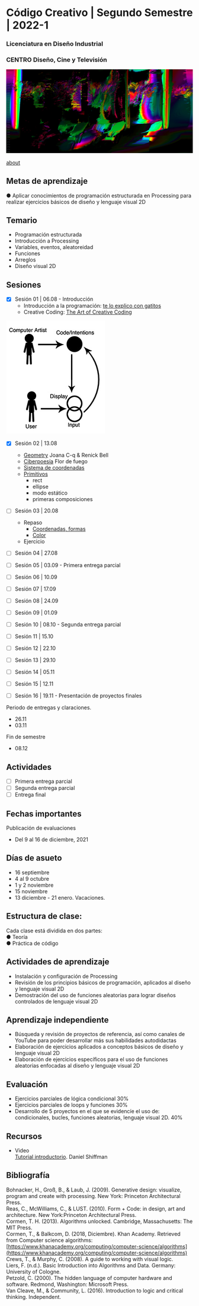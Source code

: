 # Código Creativo | Segundo Semestre | 2022-1
### __Licenciatura en Diseño Industrial__  
### __CENTRO Diseño, Cine y Televisión__  

![portada](https://github.com/MarianneTeixido/CC22-1DI-2/blob/main/img/01.png)

[about](https://marianneteixido.github.io/index.html#inicio)

## Metas de aprendizaje

● Aplicar conocimientos de programación estructurada en Processing para realizar ejercicios básicos de diseño y lenguaje visual 2D


## Temario

- Programación estructurada
- Introducción a Processing
- Variables, eventos, aleatoreidad
- Funciones
- Arreglos
- Diseño visual 2D 


## Sesiones 

- [X] Sesión 01 | 06.08 - Introducción  
	- Introducción a la programación: [te lo explico con gatitos](https://teloexplicocongatitos.com/poster/tlecg05)
	- Creative Coding: [The Art of Creative Coding](https://www.pbs.org/video/-book-art-creative-coding/)
	
![portada](https://github.com/MarianneTeixido/CC22-1DI-2/blob/main/img/cox.jpg)

- [X] Sesión 02 | 13.08
 	- [Geometry](https://geometries.xyz/performances.html) Joana C-q & Renick Bell
 	- [Ciberpoesía](https://ciberpoesia.glitch.me/index.html) Flor de fuego
	- [Sistema de coordenadas](https://py.processing.org/tutorials/drawing/imgs/1.3.jpg)
	- [Primitivos](https://www.instagram.com/viiv.art/)  
		- rect 
		- ellipse
		- modo estático
		- primeras composiciones
- [ ] Sesión 03 | 20.08
	- Repaso
		- [Coordenadas, formas](https://processing.org/tutorials/coordinatesystemandshapes)
		- [Color](https://processing.org/tutorials/color)
	- Ejercicio 

- [ ] Sesión 04 | 27.08 
- [ ] Sesión 05 | 03.09 - Primera entrega parcial
- [ ] Sesión 06 | 10.09
- [ ] Sesión 07 | 17.09
- [ ] Sesión 08 | 24.09
- [ ] Sesión 09 | 01.09
- [ ] Sesión 10 | 08.10 - Segunda entrega parcial
- [ ] Sesión 11 | 15.10 
- [ ] Sesión 12 | 22.10
- [ ] Sesión 13 | 29.10
- [ ] Sesión 14 | 05.11
- [ ] Sesión 15 | 12.11
- [ ] Sesión 16 | 19.11 - Presentación de proyectos finales

Periodo de entregas y claraciones. 
- 26.11
- 03.11

Fin de semestre 
- 08.12 

## Actividades 

- [ ] Primera entrega parcial 
- [ ] Segunda entrega parcial
- [ ] Entrega final 

## Fechas importantes

Publicación de evaluaciones  
- Del 9 al 16 de diciembre, 2021  

## Días de asueto

- 16 septiembre
- 4 al 9 octubre
- 1 y 2 noviembre
- 15 noviembre
- 13 diciembre - 21 enero. Vacaciones.

## Estructura de clase:

Cada clase está dividida en dos partes:  
● Teoría   
● Práctica de código  

## Actividades de aprendizaje

- Instalación y configuración de Processing
- Revisión de los principios básicos de programación, aplicados al diseño y lenguaje visual 2D
- Demostración del uso de funciones aleatorias para lograr diseños controlados de lenguaje visual 2D

## Aprendizaje independiente

- Búsqueda y revisión de proyectos de referencia, así como canales de YouTube para poder desarrollar más sus habilidades autodidactas
- Elaboración de ejercicios aplicados a conceptos básicos de diseño y lenguaje visual 2D 
- Elaboración de ejercicios específicos para el uso de funciones aleatorias enfocadas al diseño y lenguaje visual 2D

## Evaluación 

- Ejercicios parciales de lógica condicional 30%
- Ejercicios parciales de loops y funciones 30%
- Desarrollo de 5 proyectos en el que se evidencíe el uso de: condicionales, bucles, funciones aleatorias, lenguaje visual 2D. 40% 

## Recursos 

- Video  
[Tutorial introductorio](https://www.youtube.com/watch?v=2VLaIr5Ckbs&list=PLzJbM9-DyOZyMZzVda3HaWviHqfPiYN7e). Daniel Shiffman


## Bibliografía
Bohnacker, H., Groß, B., & Laub, J. (2009). Generative design: visualize, program and create with processing. New York: Princeton Architectural Press.  
Reas, C., McWilliams, C., & LUST. (2010). Form + Code: in design, art and architecture. New York:Princeton Architectural Press.  
Cormen, T. H. (2013). Algorithms unlocked. Cambridge, Massachusetts: The MIT Press.  
Cormen, T., & Balkcom, D. (2018, Diciembre). Khan Academy. Retrieved from Computer science algorithms: [https://www.khanacademy.org/computing/computer-science/algorithms](https://www.khanacademy.org/computing/computer-science/algorithms)  
Crews, T., & Murphy, C. (2008). A guide to working with visual logic.  
Liers, F. (n.d.). Basic Introduction into Algorithms and Data. Germany: University of Cologne.  
Petzold, C. (2000). The hidden language of computer hardware and software. Redmond, Washington: Microsoft Press.  
Van Cleave, M., & Community, L. (2016). Introduction to logic and critical thinking. Independent.  
